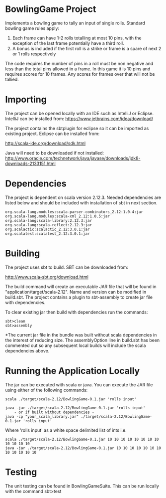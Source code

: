 # BowlingGame Project

Implements a bowling game to tally an input of single rolls. Standard bowling game rules apply:
1. Each frame can have 1-2 rolls totalling at most 10 pins, with the exception of the last frame potentially have a third roll.
2. A bonus is included if the first roll is a strike or frame is a spare of next 2 or 1 rolls respectively

The code requires the number of pins in a roll must be non negative and less than the total pins allowed in a frame. In this game it is 10 pins and requires scores for 10 frames.
Any scores for frames over that will not be tallied.

# Importing

The project can be opened locally with an IDE such as IntelliJ or Eclipse. IntelliJ can be installed from:
https://www.jetbrains.com/idea/download/

The project contains the sbtplugin for eclipse so it can be imported as existing project. Eclipse can be installed from:

http://scala-ide.org/download/sdk.html


Java will need to be downloaded if not installed:
http://www.oracle.com/technetwork/java/javase/downloads/jdk8-downloads-2133151.html

# Dependencies
The project is dependent on scala version 2.12.3. Needed dependencies are listed below and should be included with installation of sbt in next section.

	org.scala-lang.modules:scala-parser-combinators_2.12:1.0.4:jar
	org.scala-lang.modules:scala-xml_2.12:1.0.5:jar
	org.scala-lang:scala-library:2.12.3:jar
	org.scala-lang:scala-reflect:2.12.3:jar
	org.scalactic:scalactic_2.12:3.0.1:jar
	org.scalatest:scalatest_2.12:3.0.1:jar

# Building
The project uses sbt to build. SBT can be downloaded from:

http://www.scala-sbt.org/download.html

The build command will create an executable JAR file that will be found in "application/target/scala-2.12". Name and version can be modified in build.sbt. The project contains a plugin to sbt-assembly to create jar file with dependencies.

To clear existing jar then build with dependencies run the commands: 

	sbt>clean
	sbt>assembly


*The current jar file in the bundle was built without scala dependencies in the interest of reducing size. The assemblyOption line in build.sbt has been commented out so any subsequent local builds will include the scala dependencies above.

# Running the Application Locally
The jar can be executed with scala or java. You can execute the JAR file using either of the following commands:

	scala ./target/scala-2.12/BowlingGame-0.1.jar 'rolls input'

  	java -jar ./target/scala-2.12/BowlingGame-0.1.jar 'rolls input'
		- or if built without dependencies -
	java -cp "your_scala_library.jar" ./target/scala-2.12/BowlingGame-0.1.jar 'rolls input'
  

Where 'rolls input' as a white space delimited list of ints i.e.

	scala ./target/scala-2.12/BowlingGame-0.1.jar 10 10 10 10 10 10 10 10 10 10 10 10
	java -jar ./target/scala-2.12/BowlingGame-0.1.jar 10 10 10 10 10 10 10 10 10 10 10 10



# Testing
The unit testing can be found in BowlingGameSuite. This can be run locally with the command sbt>test
